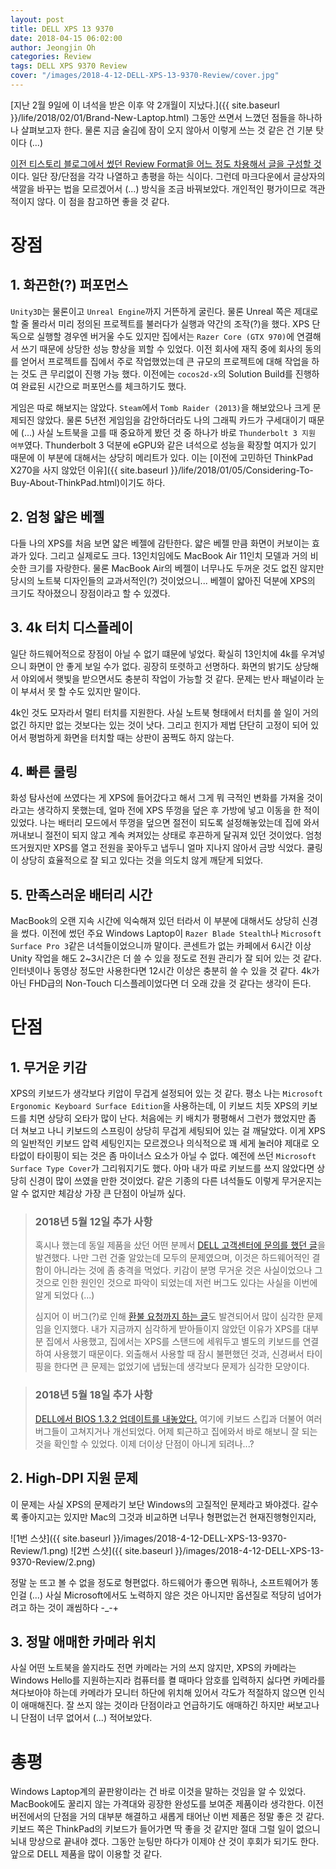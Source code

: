 ```yaml
---
layout: post
title: DELL XPS 13 9370
date: 2018-04-15 06:02:00
author: Jeongjin Oh
categories: Review
tags: DELL XPS 9370 Review
cover: "/images/2018-4-12-DELL-XPS-13-9370-Review/cover.jpg"
---
```


[지난 2월 9일에 이 녀석을 받은 이후 약 2개월이 지났다.]({{ site.baseurl }}/life/2018/02/01/Brand-New-Laptop.html) 그동안 쓰면서 느꼈던 점들을 하나하나 살펴보고자 한다. 물론 지금 술김에 잠이 오지 않아서 이렇게 쓰는 것 같은 건 기분 탓이다 (...)

[이전 티스토리 블로그에서 썼던 Review Format을 어느 정도 차용해서 글을 구성할 것](http://onsemy.tistory.com/1081)이다. 일단 장/단점을 각각 나열하고 총평을 하는 식이다. 그런데 마크다운에서 글상자의 색깔을 바꾸는 법을 모르겠어서 (...) 방식을 조금 바꿔보았다. 개인적인 평가이므로 객관적이지 않다. 이 점을 참고하면 좋을 것 같다.

# 장점

## 1. 화끈한(?) 퍼포먼스

```Unity3D```는 물론이고 ```Unreal Engine```까지 거뜬하게 굴린다. 물론 Unreal 쪽은 제대로 할 줄 몰라서 미리 정의된 프로젝트를 불러다가 실행과 약간의 조작(?)을 했다. XPS 단독으로 실행할 경우엔 버거울 수도 있지만 집에서는 ```Razer Core (GTX 970)```에 연결해서 쓰기 때문에 상당한 성능 향상을 꾀할 수 있었다. 이전 회사에 재직 중에 회사의 동의를 얻어서 프로젝트를 집에서 주로 작업했었는데 큰 규모의 프로젝트에 대해 작업을 하는 것도 큰 무리없이 진행 가능 했다. 이전에는 ```cocos2d-x```의 Solution Build를 진행하여 완료된 시간으로 퍼포먼스를 체크하기도 했다.

게임은 따로 해보지는 않았다. ```Steam```에서 ```Tomb Raider (2013)```을 해보았으나 크게 문제되진 않았다. 물론 5년전 게임임을 감안하더라도 나의 그래픽 카드가 구세대이기 때문에 (...) 사실 노트북을 고를 때 중요하게 봤던 것 중 하나가 바로 ```Thunderbolt 3 지원 여부```였다. Thunderbolt 3 덕분에 eGPU와 같은 녀석으로 성능을 확장할 여지가 있기 때문에 이 부분에 대해서는 상당히 메리트가 있다. 이는 [이전에 고민하던 ThinkPad X270을 사지 않았던 이유]({{ site.baseurl }}/life/2018/01/05/Considering-To-Buy-About-ThinkPad.html)이기도 하다.

## 2. 엄청 얇은 베젤

다들 나의 XPS를 처음 보면 얇은 베젤에 감탄한다. 얇은 베젤 만큼 화면이 커보이는 효과가 있다. 그리고 실제로도 크다. 13인치임에도 MacBook Air 11인치 모델과 거의 비슷한 크기를 자랑한다. 물론 MacBook Air의 베젤이 너무나도 두꺼운 것도 없진 않지만 당시의 노트북 디자인들의 교과서적인(?) 것이었으니... 베젤이 얇아진 덕분에 XPS의 크기도 작아졌으니 장점이라고 할 수 있겠다.

## 3. 4k 터치 디스플레이

일단 하드웨어적으로 장점이 아닐 수 없기 떄문에 넣었다. 확실히 13인치에 4k를 우겨넣으니 화면이 안 좋게 보일 수가 없다. 굉장히 또렷하고 선명하다. 화면의 밝기도 상당해서 야외에서 햇빛을 받으면서도 충분히 작업이 가능할 것 같다. 문제는 반사 패널이라 눈이 부셔서 못 할 수도 있지만 말이다.

4k인 것도 모자라서 멀티 터치를 지원한다. 사실 노트북 형태에서 터치를 쓸 일이 거의 없긴 하지만 없는 것보다는 있는 것이 낫다. 그리고 힌지가 제법 단단히 고정이 되어 있어서 평범하게 화면을 터치할 때는 상판이 꿈쩍도 하지 않는다.

## 4. 빠른 쿨링

화성 탐사선에 쓰였다는 게 XPS에 들어갔다고 해서 그게 뭐 극적인 변화를 가져올 것이라고는 생각하지 못했는데, 얼마 전에 XPS 뚜껑을 덮은 후 가방에 넣고 이동을 한 적이 있었다. 나는 배터리 모드에서 뚜껑을 덮으면 절전이 되도록 설정해놓았는데 집에 와서 꺼내보니 절전이 되지 않고 계속 켜져있는 상태로 후끈하게 달궈져 있던 것이었다. 엄청 뜨거웠지만 XPS를 열고 전원을 꽂아두고 냅두니 얼마 지나지 않아서 금방 식었다. 쿨링이 상당히 효율적으로 잘 되고 있다는 것을 의도치 않게 깨닫게 되었다.

## 5. 만족스러운 배터리 시간

MacBook의 오랜 지속 시간에 익숙해져 있던 터라서 이 부분에 대해서도 상당히 신경을 썼다. 이전에 썼던 주요 Windows Laptop이 ```Razer Blade Stealth```나 ```Microsoft Surface Pro 3```같은 녀석들이었으니까 말이다. 콘센트가 없는 카페에서 6시간 이상 Unity 작업을 해도 2~3시간은 더 쓸 수 있을 정도로 전원 관리가 잘 되어 있는 것 같다. 인터넷이나 동영상 정도만 사용한다면 12시간 이상은 충분히 쓸 수 있을 것 같다. 4k가 아닌 FHD급의 Non-Touch 디스플레이었다면 더 오래 갔을 것 같다는 생각이 든다.

# 단점

## 1. 무거운 키감

XPS의 키보드가 생각보다 키압이 무겁게 설정되어 있는 것 같다. 평소 나는 ```Microsoft Ergonomic Keyboard Surface Edition```을 사용하는데, 이 키보드 치듯 XPS의 키보드를 치면 상당히 오타가 많이 난다. 처음에는 키 배치가 평평해서 그런가 했었지만 좀 더 쳐보고 나니 키보드의 스프링이 상당히 무겁게 세팅되어 있는 걸 깨달았다. 이게 XPS의 일반적인 키보드 압력 세팅인지는 모르겠으나 의식적으로 꽤 세게 눌러야 제대로 오타없이 타이핑이 되는 것은 좀 마이너스 요소가 아닐 수 없다. 예전에 쓰던 ```Microsoft Surface Type Cover```가 그리워지기도 했다. 아마 내가 따로 키보드를 쓰지 않았다면 상당히 신경이 많이 쓰였을 만한 것이었다. 같은 기종의 다른 녀석들도 이렇게 무거운지는 알 수 없지만 체감상 가장 큰 단점이 아닐까 싶다.

> ### 2018년 5월 12일 추가 사항
> 혹시나 했는데 동일 제품을 샀던 어떤 분께서 [DELL 고객센터에 문의를 했던 글](https://www.dell.com/community/XPS/XPS-13-%ED%82%A4%EB%B3%B4%EB%93%9C-%EC%9D%B4%EC%8A%88/td-p/6045026)을 발견했다. 나만 그런 건줄 알았는데 모두의 문제였으며, 이것은 하드웨어적인 결함이 아니라는 것에 좀 충격을 먹었다. 키감이 분명 무거운 것은 사실이었으나 그것으로 인한 원인인 것으로 파악이 되었는데 저런 버그도 있다는 사실을 이번에 알게 되었다 (...)
>
> 심지어 이 버그(?)로 인해 [환불 요청까지 하는 글](https://www.dell.com/community/XPS/XPS-13-9370-%ED%82%A4%EB%B3%B4%EB%93%9C-Skip-%EA%B2%B0%ED%95%A8/td-p/6049231)도 발견되어서 많이 심각한 문제임을 인지했다. 내가 지금까지 심각하게 받아들이지 않았던 이유가 XPS를 대부분 집에서 사용했고, 집에서는 XPS를 스탠드에 세워두고 별도의 키보드를 연결하여 사용했기 때문이다. 외출해서 사용할 때 잠시 불편했던 것과, 신경써서 타이핑을 한다면 큰 문제는 없었기에 냅뒀는데 생각보다 문제가 심각한 모양이다.

> ### 2018년 5월 18일 추가 사항
> [DELL에서 BIOS 1.3.2 업데이트를 내놓았다.](http://www.dell.com/support/home/kr/ko/krdhs1/drivers/driversdetails?driverId=VF23P) 여기에 키보드 스킵과 더불어 여러 버그들이 고쳐지거나 개선되었다. 어제 퇴근하고 집에와서 바로 해보니 잘 되는 것을 확인할 수 있었다. 이제 더이상 단점이 아니게 되려나...?

## 2. High-DPI 지원 문제

이 문제는 사실 XPS의 문제라기 보단 Windows의 고질적인 문제라고 봐야겠다. 갈수록 좋아지고는 있지만 Mac의 그것과 비교하면 너무나 형편없는건 현재진행형인지라,

![1번 스샷]({{ site.baseurl }}/images/2018-4-12-DELL-XPS-13-9370-Review/1.png)
![2번 스샷]({{ site.baseurl }}/images/2018-4-12-DELL-XPS-13-9370-Review/2.png)

정말 눈 뜨고 볼 수 없을 정도로 형편없다. 하드웨어가 좋으면 뭐하나, 소프트웨어가 똥인걸 (...) 사실 Microsoft에서도 노력하지 않은 것은 아니지만 옵션질로 적당히 넘어가려고 하는 것이 괘씸하다 -_-+

## 3. 정말 애매한 카메라 위치

사실 어떤 노트북을 쓸지라도 전면 카메라는 거의 쓰지 않지만, XPS의 카메라는 Windows Hello를 지원하는지라 컴퓨터를 켤 때마다 암호를 입력하지 싫다면 카메라를 쳐다보아야 하는데 카메라가 모니터 하단에 위치해 있어서 각도가 적절하지 않으면 인식이 애매해진다. 잘 쓰지 않는 것이라 단점이라고 언급하기도 애매하긴 하지만 써보고나니 단점이 너무 없어서 (...) 적어보았다.

# 총평

Windows Laptop계의 끝판왕이라는 건 바로 이것을 말하는 것임을 알 수 있었다. MacBook에도 꿀리지 않는 가격대와 굉장한 완성도를 보여준 제품이라 생각한다. 이전 버전에서의 단점을 거의 대부분 해결하고 새롭게 태어난 이번 제품은 정말 좋은 것 같다. 키보드 쪽은 ThinkPad의 키보드가 들어가면 딱 좋을 것 같지만 절대 그럴 일이 없으니 뇌내 망상으로 끝내야 겠다. 그동안 눈팅만 하다가 이제야 산 것이 후회가 되기도 한다. 앞으로 DELL 제품을 많이 이용할 것 같다.
